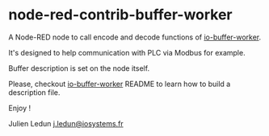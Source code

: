 # node-red-contrib-buffer-worker

A Node-RED node to call encode and decode functions of [io-buffer-worker](https://github.com/jledun/io-buffer-worker "io-buffer-worker at github").

It's designed to help communication with PLC via Modbus for example.

Buffer description is set on the node itself.

Please, checkout [io-buffer-worker](https://github.com/jledun/io-buffer-worker "io-buffer-worker at github") README to learn how to build a description file.

Enjoy !

Julien Ledun <j.ledun@iosystems.fr>

